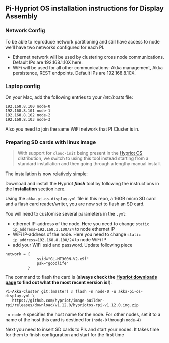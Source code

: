 ## Pi-Hypriot OS installation instructions for Display Assembly

### Network Config
To be able to reproduce network partitioning and still have access to node we'll have two networks configured for each PI.
* Ethernet network will be used by clustering cross node communications. Default IPs are 192.168.1.10X here.
* WiFi will be used for all other communications: Akka management, Akka persistence, REST endpoints. Default IPs are 192.168.8.10X.

### Laptop config

On your Mac, add the following entries to your _/etc/hosts_ file:
```
192.168.8.100 node-0
192.168.8.101 node-1
192.168.8.102 node-2
192.168.8.103 node-3
```
Also you need to join the same WiFi network that PI Cluster is in.

### Preparing SD cards with linux image

> With support for `cloud-init` being present in the [Hypriot OS](http://blog.hypriot.com) distribution, we switch to using this tool instead starting from a standard installation and then going through a lengthy manual install.

The installation is now relatively simple:

Download and install the Hypriot _**flash**_ tool by following the instructions in the **Installation** section [here](https://github.com/hypriot/flash#installation).

Using the `akka-pi-os-display.yml` file in this repo, a 16GB micro SD card and a flash card reader/writer, you are now set to flash an SD card.
 
You will need to customise several parameters in the `.yml`: 
* ethernet IP-address of the node. Here you need to change `static ip_address=192.168.1.100/24` to node ethernet IP
* WiFi IP-address of the node. Here you need to change `static ip_address=192.168.8.100/24` to node WiFi IP
* add your WiFi ssid and password. Update following piece  
```
network = {
              ssid="GL-MT300N-V2-e9f"
              psk="goodlife"
          }
```

The command to flash the card is (**always check the [Hypriot downloads page](https://blog.hypriot.com/downloads/) to find out what the most recent version is!**):

```
Pi-Akka-Cluster git:(master) ✗ flash -n node-0 -u akka-pi-os-display.yml \
   https://github.com/hypriot/image-builder-rpi/releases/download/v1.12.0/hypriotos-rpi-v1.12.0.img.zip
```

`-n node-0` specifies the host name for the node. For other nodes, set it to a name of the host this card is destined for (`node-0` through `node-4`)

Next you need to insert SD cards to PIs and start your nodes. It takes time for them to finish configuration and start for the first time